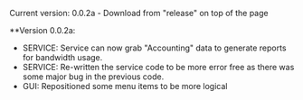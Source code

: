Current version: 0.0.2a - Download from "release" on top of the page

**Version 0.0.2a:
* SERVICE: Service can now grab "Accounting" data to generate reports for bandwidth usage.
* SERVICE: Re-written the service code to be more error free as there was some major bug in the previous code.
* GUI: Repositioned some menu items to be more logical